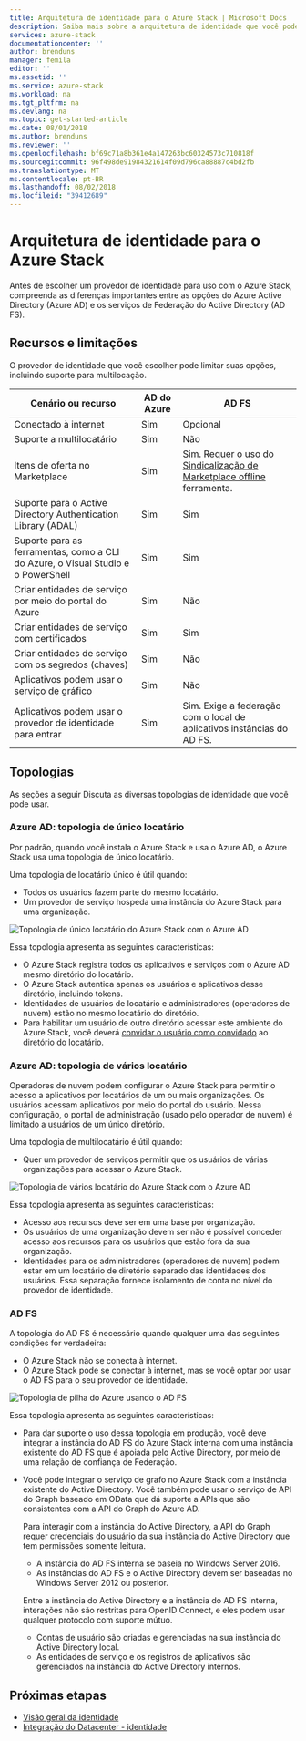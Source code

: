 ```yaml
---
title: Arquitetura de identidade para o Azure Stack | Microsoft Docs
description: Saiba mais sobre a arquitetura de identidade que você pode usar com o Azure Stack.
services: azure-stack
documentationcenter: ''
author: brenduns
manager: femila
editor: ''
ms.assetid: ''
ms.service: azure-stack
ms.workload: na
ms.tgt_pltfrm: na
ms.devlang: na
ms.topic: get-started-article
ms.date: 08/01/2018
ms.author: brenduns
ms.reviewer: ''
ms.openlocfilehash: bf69c71a8b361e4a147263bc60324573c710818f
ms.sourcegitcommit: 96f498de91984321614f09d796ca88887c4bd2fb
ms.translationtype: MT
ms.contentlocale: pt-BR
ms.lasthandoff: 08/02/2018
ms.locfileid: "39412689"
---
```

# <a name="identity-architecture-for-azure-stack"></a>Arquitetura de identidade para o Azure Stack
Antes de escolher um provedor de identidade para uso com o Azure Stack, compreenda as diferenças importantes entre as opções do Azure Active Directory (Azure AD) e os serviços de Federação do Active Directory (AD FS). 

## <a name="capabilities-and-limitations"></a>Recursos e limitações 
O provedor de identidade que você escolher pode limitar suas opções, incluindo suporte para multilocação. 

  

|Cenário ou recurso        |AD do Azure  |AD FS  |
|------------------------------|----------|-------|
|Conectado à internet     |Sim       |Opcional|
|Suporte a multilocatário     |Sim       |Não       |
|Itens de oferta no Marketplace |Sim       |Sim. Requer o uso do [Sindicalização de Marketplace offline](azure-stack-download-azure-marketplace-item.md#disconnected-or-a-partially-connected-scenario) ferramenta.|
|Suporte para o Active Directory Authentication Library (ADAL) |Sim |Sim|
|Suporte para as ferramentas, como a CLI do Azure, o Visual Studio e o PowerShell  |Sim |Sim|
|Criar entidades de serviço por meio do portal do Azure     |Sim |Não |
|Criar entidades de serviço com certificados      |Sim |Sim|
|Criar entidades de serviço com os segredos (chaves)    |Sim |Não |
|Aplicativos podem usar o serviço de gráfico           |Sim |Não |
|Aplicativos podem usar o provedor de identidade para entrar |Sim |Sim. Exige a federação com o local de aplicativos instâncias do AD FS. |

## <a name="topologies"></a>Topologias
As seções a seguir Discuta as diversas topologias de identidade que você pode usar.

### <a name="azure-ad-single-tenant-topology"></a>Azure AD: topologia de único locatário 
Por padrão, quando você instala o Azure Stack e usa o Azure AD, o Azure Stack usa uma topologia de único locatário. 

Uma topologia de locatário único é útil quando:
- Todos os usuários fazem parte do mesmo locatário.
- Um provedor de serviço hospeda uma instância do Azure Stack para uma organização. 

![Topologia de único locatário do Azure Stack com o Azure AD](media/azure-stack-identity-architecture/single-tenant.png)

Essa topologia apresenta as seguintes características:
- O Azure Stack registra todos os aplicativos e serviços com o Azure AD mesmo diretório do locatário. 
- O Azure Stack autentica apenas os usuários e aplicativos desse diretório, incluindo tokens. 
- Identidades de usuários de locatário e administradores (operadores de nuvem) estão no mesmo locatário do diretório. 
- Para habilitar um usuário de outro diretório acessar este ambiente do Azure Stack, você deverá [convidar o usuário como convidado](azure-stack-identity-overview.md#guest-users) ao diretório do locatário. 

### <a name="azure-ad-multi-tenant-topology"></a>Azure AD: topologia de vários locatário
Operadores de nuvem podem configurar o Azure Stack para permitir o acesso a aplicativos por locatários de um ou mais organizações. Os usuários acessam aplicativos por meio do portal do usuário. Nessa configuração, o portal de administração (usado pelo operador de nuvem) é limitado a usuários de um único diretório. 

Uma topologia de multilocatário é útil quando:
- Quer um provedor de serviços permitir que os usuários de várias organizações para acessar o Azure Stack.

![Topologia de vários locatário do Azure Stack com o Azure AD](media/azure-stack-identity-architecture/multi-tenant.png)

Essa topologia apresenta as seguintes características:
- Acesso aos recursos deve ser em uma base por organização. 
- Os usuários de uma organização devem ser não é possível conceder acesso aos recursos para os usuários que estão fora da sua organização. 
- Identidades para os administradores (operadores de nuvem) podem estar em um locatário de diretório separado das identidades dos usuários. Essa separação fornece isolamento de conta no nível do provedor de identidade. 
 
### <a name="ad-fs"></a>AD FS  
A topologia do AD FS é necessário quando qualquer uma das seguintes condições for verdadeira:
- O Azure Stack não se conecta à internet.
- O Azure Stack pode se conectar à internet, mas se você optar por usar o AD FS para o seu provedor de identidade.
  
![Topologia de pilha do Azure usando o AD FS](media/azure-stack-identity-architecture/adfs.png)

Essa topologia apresenta as seguintes características:
- Para dar suporte o uso dessa topologia em produção, você deve integrar a instância do AD FS do Azure Stack interna com uma instância existente do AD FS que é apoiada pelo Active Directory, por meio de uma relação de confiança de Federação. 
- Você pode integrar o serviço de grafo no Azure Stack com a instância existente do Active Directory. Você também pode usar o serviço de API do Graph baseado em OData que dá suporte a APIs que são consistentes com a API do Graph do Azure AD. 

  Para interagir com a instância do Active Directory, a API do Graph requer credenciais do usuário da sua instância do Active Directory que tem permissões somente leitura. 
  - A instância do AD FS interna se baseia no Windows Server 2016. 
  - As instâncias do AD FS e o Active Directory devem ser baseadas no Windows Server 2012 ou posterior. 
  
  Entre a instância do Active Directory e a instância do AD FS interna, interações não são restritas para OpenID Connect, e eles podem usar qualquer protocolo com suporte mútuo. 
  - Contas de usuário são criadas e gerenciadas na sua instância do Active Directory local.
  - As entidades de serviço e os registros de aplicativos são gerenciados na instância do Active Directory internos.



## <a name="next-steps"></a>Próximas etapas
- [Visão geral da identidade](azure-stack-identity-overview.md)   
- [Integração do Datacenter - identidade](azure-stack-integrate-identity.md)
